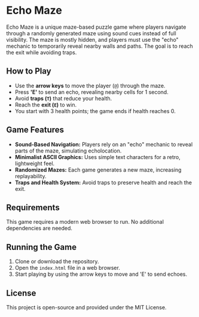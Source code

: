 # Echo Maze

Echo Maze is a unique maze-based puzzle game where players navigate through a randomly generated maze using sound cues instead of full visibility. The maze is mostly hidden, and players must use the "echo" mechanic to temporarily reveal nearby walls and paths. The goal is to reach the exit while avoiding traps.

## How to Play

- Use the **arrow keys** to move the player (`@`) through the maze.
- Press **'E'** to send an echo, revealing nearby cells for 1 second.
- Avoid **traps (`T`)** that reduce your health.
- Reach the **exit (`E`)** to win.
- You start with 3 health points; the game ends if health reaches 0.

## Game Features

- **Sound-Based Navigation:** Players rely on an "echo" mechanic to reveal parts of the maze, simulating echolocation.
- **Minimalist ASCII Graphics:** Uses simple text characters for a retro, lightweight feel.
- **Randomized Mazes:** Each game generates a new maze, increasing replayability.
- **Traps and Health System:** Avoid traps to preserve health and reach the exit.

## Requirements

This game requires a modern web browser to run. No additional dependencies are needed.

## Running the Game

1. Clone or download the repository.
2. Open the `index.html` file in a web browser.
3. Start playing by using the arrow keys to move and 'E' to send echoes.

## License

This project is open-source and provided under the MIT License.